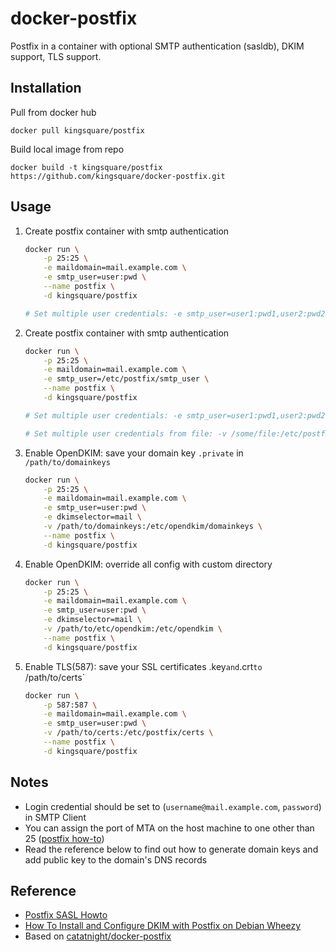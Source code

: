 # docker-postfix

Postfix in a container with optional SMTP authentication (sasldb), DKIM support, TLS support.

## Installation

Pull from docker hub

    docker pull kingsquare/postfix

Build local image from repo

    docker build -t kingsquare/postfix https://github.com/kingsquare/docker-postfix.git

## Usage

1. Create postfix container with smtp authentication

	```bash
	docker run \
	    -p 25:25 \
        -e maildomain=mail.example.com \
        -e smtp_user=user:pwd \
        --name postfix \
        -d kingsquare/postfix
 
	# Set multiple user credentials: -e smtp_user=user1:pwd1,user2:pwd2,...,userN:pwdN
	```

1. Create postfix container with smtp authentication

	```bash
	docker run \
        -p 25:25 \
        -e maildomain=mail.example.com \
        -e smtp_user=/etc/postfix/smtp_user \
        --name postfix \
        -d kingsquare/postfix
 
	# Set multiple user credentials: -e smtp_user=user1:pwd1,user2:pwd2,...,userN:pwdN
 
	# Set multiple user credentials from file: -v /some/file:/etc/postfix/smtp_users
 
1. Enable OpenDKIM: save your domain key `.private` in `/path/to/domainkeys`

	```bash
	docker run \
        -p 25:25 \
        -e maildomain=mail.example.com \
        -e smtp_user=user:pwd \
        -e dkimselector=mail \
        -v /path/to/domainkeys:/etc/opendkim/domainkeys \
        --name postfix \
        -d kingsquare/postfix
	```

1. Enable OpenDKIM: override all config with custom directory

	```bash
	docker run \
	    -p 25:25 \
        -e maildomain=mail.example.com \
        -e smtp_user=user:pwd \
        -e dkimselector=mail \
        -v /path/to/etc/opendkim:/etc/opendkim \
        --name postfix \
        -d kingsquare/postfix
	```

1. Enable TLS(587): save your SSL certificates .key` and `.crt` to  `/path/to/certs`
    
    ```bash
    docker run \
        -p 587:587 \
        -e maildomain=mail.example.com \
        -e smtp_user=user:pwd \
        -v /path/to/certs:/etc/postfix/certs \
        --name postfix \
        -d kingsquare/postfix
    ```

## Notes

+ Login credential should be set to (`username@mail.example.com`, `password`) in SMTP Client
+ You can assign the port of MTA on the host machine to one other than 25 ([postfix how-to](http://www.postfix.org/MULTI_INSTANCE_README.html))
+ Read the reference below to find out how to generate domain keys and add public key to the domain's DNS records

## Reference
+ [Postfix SASL Howto](http://www.postfix.org/SASL_README.html)
+ [How To Install and Configure DKIM with Postfix on Debian Wheezy](https://www.digitalocean.com/community/articles/how-to-install-and-configure-dkim-with-postfix-on-debian-wheezy)
+ Based on [catatnight/docker-postfix](https://github.com/catatnight/docker-postfix)

